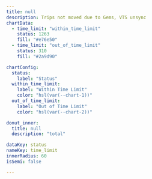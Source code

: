 ```yaml
---
title: null
description: Trips not moved due to Gems, VTS unsync
chartData:
  - time_limit: "within_time_limit"
    status: 1263
    fill: "#e76e50"
  - time_limit: "out_of_time_limit"
    status: 310
    fill: "#2a9d90"

chartConfig:
  status:
    label: "Status"
  within_time_limit:
    label: "Within Time Limit"
    color: "hsl(var(--chart-1))"
  out_of_time_limit:
    label: "Out of Time Limit"
    color: "hsl(var(--chart-2))"

donut_inner:
  title: null
  description: "total"

dataKey: status
nameKey: time_limit
innerRadius: 60
isSemi: false

---
```

